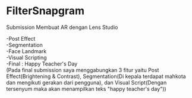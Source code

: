 # FilterSnapgram
Submission Membuat AR dengan Lens Studio

-Post Effect <br>
-Segmentation <br>
-Face Landmark <br>
-Visual Scripting <br>
-Final : Happy Teacher's Day <br>(Pada final submission saya menggabungkan 3 fitur yaitu Post Effect(Brightening & Contrast), Segmentation(Di kepala terdapat mahkota dan mengikuti gerakan dari pengguna), dan Visual Script(Dengan tersenyum maka akan menampilkan teks "happy teacher's day"))
